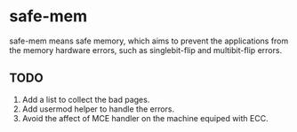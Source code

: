 # safe-mem

safe-mem means safe memory, which aims to prevent the applications from the memory hardware errors, such as singlebit-flip and multibit-flip errors.

## TODO

1. Add a list to collect the bad pages.
2. Add usermod helper to handle the errors.
3. Avoid the affect of MCE handler on the machine equiped with ECC.
